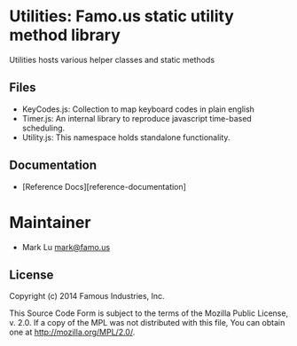 Utilities: Famo.us static utility method library
================================================

Utilities hosts various helper classes and static methods


## Files

- KeyCodes.js:  Collection to map keyboard codes in plain english
- Timer.js: An internal library to reproduce javascript time-based scheduling.
- Utility.js: This namespace holds standalone functionality.


## Documentation
- [Reference Docs][reference-documentation]


# Maintainer

- Mark Lu <mark@famo.us>


## License

Copyright (c) 2014 Famous Industries, Inc.

This Source Code Form is subject to the terms of the Mozilla Public License,
v. 2.0. If a copy of the MPL was not distributed with this file, You can obtain
one at http://mozilla.org/MPL/2.0/.



